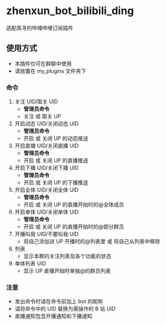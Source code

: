 # zhenxun_bot_bilibili_ding

适配真寻的哔哩哔哩订阅插件

## 使用方式

- 本插件仅可在群聊中使用
- 请放置在 my_plugins 文件夹下

### 命令

1. 关注 UID/取关 UID
   - **管理员命令**
   - 关注 或 取关 UP
2. 开启动态 UID/关闭动态 UID
   - **管理员命令**
   - 开启 或 关闭 UP 的动态推送
3. 开启直播 UID/关闭直播 UID
   - **管理员命令**
   - 开启 或 关闭 UP 的直播推送
4. 开启下播 UID/关闭下播 UID
   - **管理员命令**
   - 开启 或 关闭 UP 的下播推送
5. 开启全体 UID/关闭全体 UID
   - **管理员命令**
   - 开启 或 关闭 UP 的直播开始时的@全体成员
6. 开启单体 UID/关闭单体 UID
   - **管理员命令**
   - 开启 或 关闭 UP 的直播开始时的@部分群员
7. 开播叫我 UID/不要叫我 UID
   - 将自己添加进 UP 开播时的@列表里 或 将自己从列表中移除
8. 列表
   - 显示本群的关注列表及各个功能的状态
9. 单体列表 UID
   - 显示 UP 直播开始时单独@的群员列表

### 注意

- 发出命令时请在命令前加上 bot 的昵称
- 请将命令中的 UID 替换为需操作的 B 站 UID
- 直播通知包含开播通知和下播通知
